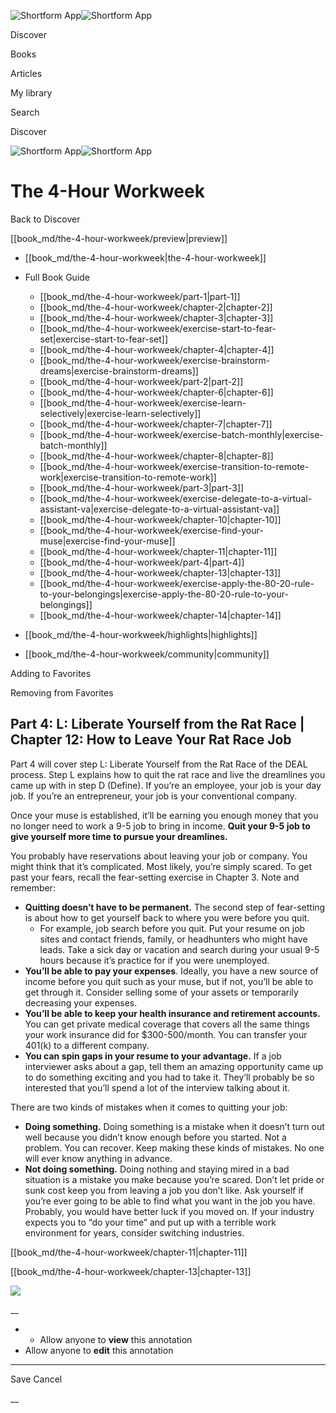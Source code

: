 ![Shortform App](/img/logo.36a2399e.svg)![Shortform App](/img/logo-dark.70c1b072.svg)

Discover

Books

Articles

My library

Search

Discover

![Shortform App](/img/logo.36a2399e.svg)![Shortform App](/img/logo-dark.70c1b072.svg)

# The 4-Hour Workweek

Back to Discover

[[book_md/the-4-hour-workweek/preview|preview]]

  * [[book_md/the-4-hour-workweek|the-4-hour-workweek]]
  * Full Book Guide

    * [[book_md/the-4-hour-workweek/part-1|part-1]]
    * [[book_md/the-4-hour-workweek/chapter-2|chapter-2]]
    * [[book_md/the-4-hour-workweek/chapter-3|chapter-3]]
    * [[book_md/the-4-hour-workweek/exercise-start-to-fear-set|exercise-start-to-fear-set]]
    * [[book_md/the-4-hour-workweek/chapter-4|chapter-4]]
    * [[book_md/the-4-hour-workweek/exercise-brainstorm-dreams|exercise-brainstorm-dreams]]
    * [[book_md/the-4-hour-workweek/part-2|part-2]]
    * [[book_md/the-4-hour-workweek/chapter-6|chapter-6]]
    * [[book_md/the-4-hour-workweek/exercise-learn-selectively|exercise-learn-selectively]]
    * [[book_md/the-4-hour-workweek/chapter-7|chapter-7]]
    * [[book_md/the-4-hour-workweek/exercise-batch-monthly|exercise-batch-monthly]]
    * [[book_md/the-4-hour-workweek/chapter-8|chapter-8]]
    * [[book_md/the-4-hour-workweek/exercise-transition-to-remote-work|exercise-transition-to-remote-work]]
    * [[book_md/the-4-hour-workweek/part-3|part-3]]
    * [[book_md/the-4-hour-workweek/exercise-delegate-to-a-virtual-assistant-va|exercise-delegate-to-a-virtual-assistant-va]]
    * [[book_md/the-4-hour-workweek/chapter-10|chapter-10]]
    * [[book_md/the-4-hour-workweek/exercise-find-your-muse|exercise-find-your-muse]]
    * [[book_md/the-4-hour-workweek/chapter-11|chapter-11]]
    * [[book_md/the-4-hour-workweek/part-4|part-4]]
    * [[book_md/the-4-hour-workweek/chapter-13|chapter-13]]
    * [[book_md/the-4-hour-workweek/exercise-apply-the-80-20-rule-to-your-belongings|exercise-apply-the-80-20-rule-to-your-belongings]]
    * [[book_md/the-4-hour-workweek/chapter-14|chapter-14]]
  * [[book_md/the-4-hour-workweek/highlights|highlights]]
  * [[book_md/the-4-hour-workweek/community|community]]



Adding to Favorites 

Removing from Favorites 

## Part 4: L: Liberate Yourself from the Rat Race | Chapter 12: How to Leave Your Rat Race Job

Part 4 will cover step L: Liberate Yourself from the Rat Race of the DEAL process. Step L explains how to quit the rat race and live the dreamlines you came up with in step D (Define). If you’re an employee, your job is your day job. If you’re an entrepreneur, your job is your conventional company.

Once your muse is established, it’ll be earning you enough money that you no longer need to work a 9-5 job to bring in income. **Quit your 9-5 job to give yourself more time to pursue your dreamlines.**

You probably have reservations about leaving your job or company. You might think that it’s complicated. Most likely, you’re simply scared. To get past your fears, recall the fear-setting exercise in Chapter 3. Note and remember:

  * **Quitting doesn’t have to be permanent.** The second step of fear-setting is about how to get yourself back to where you were before you quit.
    * For example, job search before you quit. Put your resume on job sites and contact friends, family, or headhunters who might have leads. Take a sick day or vacation and search during your usual 9-5 hours because it’s practice for if you were unemployed.
  * **You’ll be able to pay your expenses**. Ideally, you have a new source of income before you quit such as your muse, but if not, you’ll be able to get through it. Consider selling some of your assets or temporarily decreasing your expenses.
  * **You’ll be able to keep your health insurance and retirement accounts.** You can get private medical coverage that covers all the same things your work insurance did for $300-500/month. You can transfer your 401(k) to a different company.
  * **You can spin gaps in your resume to your advantage.** If a job interviewer asks about a gap, tell them an amazing opportunity came up to do something exciting and you had to take it. They’ll probably be so interested that you’ll spend a lot of the interview talking about it.



There are two kinds of mistakes when it comes to quitting your job:

  * **Doing something.** Doing something is a mistake when it doesn’t turn out well because you didn’t know enough before you started. Not a problem. You can recover. Keep making these kinds of mistakes. No one will ever know anything in advance. 
  * **Not doing something.** Doing nothing and staying mired in a bad situation is a mistake you make because you’re scared. Don’t let pride or sunk cost keep you from leaving a job you don’t like. Ask yourself if you’re ever going to be able to find what you want in the job you have. Probably, you would have better luck if you moved on. If your industry expects you to “do your time” and put up with a terrible work environment for years, consider switching industries.



[[book_md/the-4-hour-workweek/chapter-11|chapter-11]]

[[book_md/the-4-hour-workweek/chapter-13|chapter-13]]

![](https://bat.bing.com/action/0?ti=56018282&Ver=2&mid=e95ed335-f497-4658-a686-f9bbcd53a42e&sid=f30c5e70639211ee87d33f0876d93783&vid=f30c9700639211eeb3a75d830392c94f&vids=0&msclkid=N&pi=0&lg=en-US&sw=800&sh=600&sc=24&nwd=1&tl=Shortform%20%7C%20Book&p=https%3A%2F%2Fwww.shortform.com%2Fapp%2Fbook%2Fthe-4-hour-workweek%2Fpart-4&r=&lt=501&evt=pageLoad&sv=1&rn=739921)

__

  *   * Allow anyone to **view** this annotation
  * Allow anyone to **edit** this annotation



* * *

Save Cancel

__



